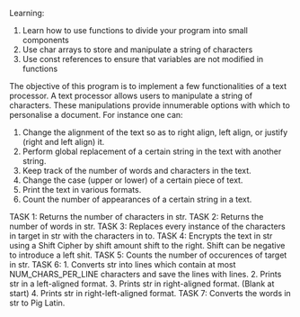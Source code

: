 
Learning:
1. Learn how to use functions to divide your program into small components
2. Use char arrays to store and manipulate a string of characters
3. Use const references to ensure that variables are not modified in functions

The objective of this program is to implement a few functionalities of a text processor.
A text processor allows users to manipulate a string of characters. These manipulations provide innumerable options with which to personalise a document.
For instance one can:
1. Change the alignment of the text so as to right align, left align, or justify (right and left align) it.
2. Perform global replacement of a certain string in the text with another string.
3. Keep track of the number of words and characters in the text.
4. Change the case (upper or lower) of a certain piece of text.
5. Print the text in various formats.
6. Count the number of appearances of a certain string in a text.


TASK 1: Returns the number of characters in str. 
TASK 2: Returns the number of words in str. 
TASK 3: Replaces every instance of the characters in target in str with the characters in to. 
TASK 4: Encrypts the text in str using a Shift Cipher by shift amount shift to the right. Shift can be negative to introduce a left shit.
TASK 5: Counts the number of occurences of target in str. 
TASK 6: 
        1. Converts str into lines which contain at most NUM_CHARS_PER_LINE characters and save the lines with lines. 
        2. Prints str in a left-aligned format. 
        3. Prints str in right-aligned format. (Blank at start) 
        4. Prints str in right-left-aligned format. 
TASK 7: Converts the words in str to Pig Latin. 
